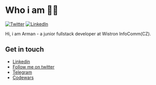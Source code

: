# Who i am 👨‍💻

<p>
	<a href="https://twitter.com/arman_zhumanov"><img src="https://img.shields.io/twitter/follow/arman_zhumanov?label=@ifisq&style=social" alt="Twitter"></a>
	<a href="https://www.linkedin.com/in/arman-zhumanov/"><img src="https://img.shields.io/badge/LinkedIn--_.svg?style=social&logo=linkedin&label=Connect" alt="LinkedIn"></a>
</p>

Hi, i am Arman - a junior fullstack developer at Wistron InfoComm(CZ). 

## Get in touch
* <a href="https://www.linkedin.com/in/arman-zhumanov/">Linkedin</a>
* <a href="https://twitter.com/arman_zhumanov">Follow me on twitter</a>
* <a href="https://t.me/armasher">Telegram</a>
* <a href="https://www.codewars.com/users/armanpwnz">Codewars</a>


<!--
**armanpwnz/armanpwnz** is a ✨ _special_ ✨ repository because its `README.md` (this file) appears on your GitHub profile.

Here are some ideas to get you started:

- 🔭 I’m currently working on ...
- 🌱 I’m currently learning ...
- 👯 I’m looking to collaborate on ...
- 🤔 I’m looking for help with ...
- 💬 Ask me about ...
- 📫 How to reach me: ...
- 😄 Pronouns: ...
- ⚡ Fun fact: ...
-->
